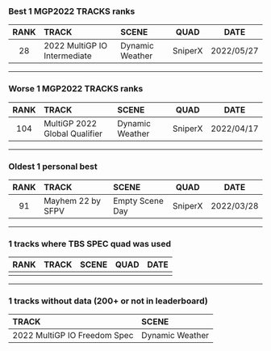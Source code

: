 ### Best 1 MGP2022 TRACKS ranks
|RANK|TRACK|SCENE|QUAD|DATE|
|:---:|:---|:---|:---:|:---:|
|28|2022 MultiGP IO Intermediate|Dynamic Weather|SniperX|2022/05/27|
---
### Worse 1 MGP2022 TRACKS ranks
|RANK|TRACK|SCENE|QUAD|DATE|
|:---:|:---|:---|:---:|:---:|
|104|MultiGP 2022 Global Qualifier|Dynamic Weather|SniperX|2022/04/17|
---
### Oldest 1 personal best
|RANK|TRACK|SCENE|QUAD|DATE|
|:---:|:---|:---|:---:|:---:|
|91|Mayhem 22 by SFPV|Empty Scene Day|SniperX|2022/03/28|
---
### 1 tracks where TBS SPEC quad was used
|RANK|TRACK|SCENE|QUAD|DATE|
|:---:|:---|:---|:---:|:---:|
||||||
---
### 1 tracks without data (200+ or not in leaderboard)
|TRACK|SCENE|
|:---|:---|
|2022 MultiGP IO Freedom Spec|Dynamic Weather|
